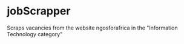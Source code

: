 # jobScrapper

Scraps vacancies from the website ngosforafrica in the "Information Technology category"
